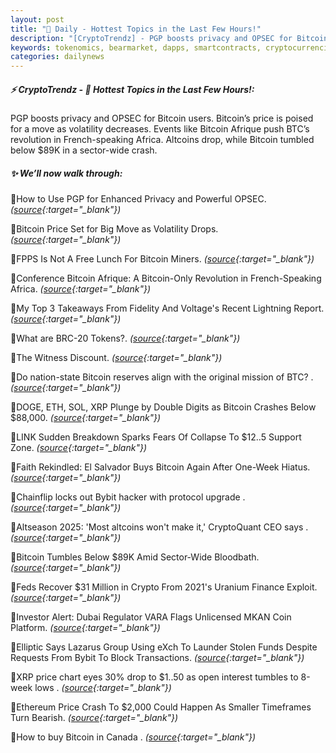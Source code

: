 ```yaml
---
layout: post
title: "🌇 Daily - Hottest Topics in the Last Few Hours!"
description: "[CryptoTrendz] - PGP boosts privacy and OPSEC for Bitcoin users. Bitcoin’s price is poised for a move as volatility decreases. Events like Bitcoin Afrique push BTC’s revolution in French-speaking Africa. Altcoins drop, while Bitcoin tumbled below $89K in a sector-wide crash."
keywords: tokenomics, bearmarket, dapps, smartcontracts, cryptocurrencies, onchain, Polygon
categories: dailynews
---
```


##### ⚡ CryptoTrendz - 📌 *Hottest Topics in the Last Few Hours!:*

PGP boosts privacy and OPSEC for Bitcoin users. Bitcoin’s price is poised for a move as volatility decreases. Events like Bitcoin Afrique push BTC’s revolution in French-speaking Africa. Altcoins drop, while Bitcoin tumbled below $89K in a sector-wide crash.

##### ✨ *We’ll now walk through:*


🔹How to Use PGP for Enhanced Privacy and Powerful OPSEC. *([source](https://s.avyag.com/83lu){:target="_blank"})*

🔹Bitcoin Price Set for Big Move as Volatility Drops. *([source](https://s.avyag.com/g3o7){:target="_blank"})*

🔹FPPS Is Not A Free Lunch For Bitcoin Miners. *([source](https://s.avyag.com/4mi8){:target="_blank"})*

🔹Conference Bitcoin Afrique: A Bitcoin-Only Revolution in French-Speaking Africa. *([source](https://s.avyag.com/ma35){:target="_blank"})*

🔹My Top 3 Takeaways From Fidelity And Voltage's Recent Lightning Report. *([source](https://s.avyag.com/lid8){:target="_blank"})*

🔹What are BRC-20 Tokens?. *([source](https://s.avyag.com/vb4a){:target="_blank"})*

🔹The Witness Discount. *([source](https://s.avyag.com/o3m1){:target="_blank"})*

🔹Do nation-state Bitcoin reserves align with the original mission of BTC? . *([source](https://s.avyag.com/jnjt){:target="_blank"})*

🔹DOGE, ETH, SOL, XRP Plunge by Double Digits as Bitcoin Crashes Below $88,000. *([source](https://s.avyag.com/k8zl){:target="_blank"})*

🔹LINK Sudden Breakdown Sparks Fears Of  Collapse To $12..5 Support Zone. *([source](https://s.avyag.com/7ss8){:target="_blank"})*

🔹Faith Rekindled: El Salvador Buys Bitcoin Again After One-Week Hiatus. *([source](https://s.avyag.com/33ky){:target="_blank"})*

🔹Chainflip locks out Bybit hacker with protocol upgrade . *([source](https://s.avyag.com/06x6){:target="_blank"})*

🔹Altseason 2025: 'Most altcoins won't make it,' CryptoQuant CEO says . *([source](https://s.avyag.com/e67f){:target="_blank"})*

🔹Bitcoin Tumbles Below $89K Amid Sector-Wide Bloodbath. *([source](https://s.avyag.com/7irn){:target="_blank"})*

🔹Feds Recover $31 Million in Crypto From 2021's Uranium Finance Exploit. *([source](https://s.avyag.com/xbg7){:target="_blank"})*

🔹Investor Alert: Dubai Regulator VARA Flags Unlicensed MKAN Coin Platform. *([source](https://s.avyag.com/6qfu){:target="_blank"})*

🔹Elliptic Says Lazarus Group Using eXch To Launder Stolen Funds Despite Requests From Bybit To Block Transactions. *([source](https://s.avyag.com/t2ks){:target="_blank"})*

🔹XRP price chart eyes 30% drop to $1..50 as open interest tumbles to 8-week lows . *([source](https://s.avyag.com/hmyg){:target="_blank"})*

🔹Ethereum Price Crash To $2,000 Could Happen As Smaller Timeframes Turn Bearish. *([source](https://s.avyag.com/exfb){:target="_blank"})*

🔹How to buy Bitcoin in Canada . *([source](https://s.avyag.com/qjr0){:target="_blank"})*
